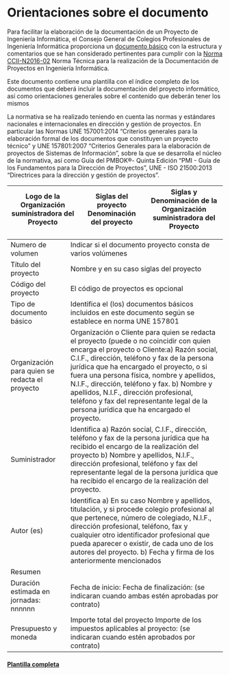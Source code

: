 # Orientaciones sobre el documento

Para facilitar la elaboración de la documentación de un Proyecto de Ingeniería Informática,
el Consejo General de Colegios Profesionales de Ingeniería Informática proporciona un [documento básico](https://www.inf.upv.es/www/etsinf/wp-content/uploads/2018/05/plantillaNorma.pdf) con la estructura y comentarios que se han considerado pertinentes para cumplir con la [Norma CCII-N2016-02](http://cpiicm.es/wp-content/uploads/sites/3/2016/11/CCII-N2016-02-Norma-Tecnica-para-la-realizacion-de-la-Documentacion-de-Proyectos-en-Ingenieria-Informatica-V1.0-f.pdf) Norma Técnica para la
realización de la Documentación de Proyectos en Ingeniería Informática. 

Este documento contiene una plantilla con el índice completo de los documentos que deberá incluir la documentación del proyecto informático, así como orientaciones generales sobre el contenido que deberán tener los mismos

La normativa se ha realizado teniendo en cuenta las normas y estándares nacionales e internacionales en dirección y gestión de proyectos. En particular las Normas UNE 157001:2014 “Criterios generales para la elaboración formal de los documentos que constituyen un proyecto técnico” y UNE 157801:2007 “Criterios Generales para la elaboración de proyectos de Sistemas de Información”, sobre la que se desarrolla el
núcleo de la normativa, así como Guía del PMBOK®- Quinta Edición “PMI - Guía de los Fundamentos para la Dirección de Proyectos”, UNE - ISO 21500:2013 “Directrices para la dirección y gestión de proyectos”.

| Logo de la Organización suministradora del Proyecto|Siglas del proyecto Denominación del proyecto|Siglas y Denominación de la Organización suministradora del Proyecto|
|---|---|---|

|  |   |
|---|---|
|Numero de volumen |Indicar si el documento proyecto consta de varios volúmenes|
|Título del proyecto| Nombre y en su caso siglas del proyecto|
|Código del proyecto| El código de proyectos es opcional|
|Tipo de documento básico |Identifica el (los) documentos básicos incluidos en este documento según se establece en norma UNE 157801|
|Organización para quien se redacta el proyecto| Organización o Cliente para quien se redacta el proyecto (puede o no coincidir con quien encarga el proyecto o Cliente:a) Razón social, C.I.F., dirección, teléfono y fax de la persona jurídica que ha encargado el proyecto, o si fuera una persona física, nombre y apellidos, N.I.F., dirección, teléfono y fax. b) Nombre y apellidos, N.I.F., dirección profesional, teléfono y fax del representante legal de la persona jurídica que ha encargado el proyecto.|
|Suministrador|Identifica a) Razón social, C.I.F., dirección, teléfono y fax de la persona jurídica que ha recibido el encargo de la realización del proyecto b) Nombre y apellidos, N.I.F., dirección profesional, teléfono y fax del representante legal de la persona jurídica que ha recibido el encargo de la realización del proyecto.|
|Autor (es) |Identifica a) En su caso Nombre y apellidos, titulación, y si procede colegio profesional al que pertenece, número de colegiado, N.I.F., dirección profesional, teléfono, fax y cualquier otro identificador profesional que pueda aparecer o existir, de cada uno de los autores del proyecto. b) Fecha y firma de los anteriormente mencionados|
|Resumen|  |
|Duración estimada en jornadas: nnnnnn |Fecha de inicio: Fecha de finalización: (se indicaran cuando ambas estén aprobadas por contrato)|
|Presupuesto y moneda |Importe total del proyecto Importe de los impuestos aplicables al proyecto: (se indicaran cuando estén aprobados por contrato)|

#### [Plantilla completa](https://www.inf.upv.es/www/etsinf/wp-content/uploads/2018/05/plantillaNorma.pdf)
